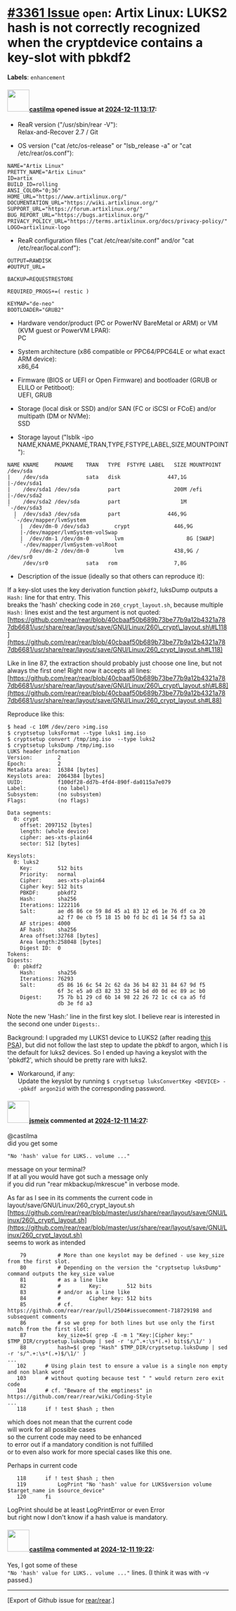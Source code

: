 [\#3361 Issue](https://github.com/rear/rear/issues/3361) `open`: Artix Linux: LUKS2 hash is not correctly recognized when the cryptdevice contains a key-slot with pbkdf2
=========================================================================================================================================================================

**Labels**: `enhancement`

#### <img src="https://avatars.githubusercontent.com/u/17392981?u=b3ed5e11972846e089ecac7aeb7830607cb64b86&v=4" width="50">[castilma](https://github.com/castilma) opened issue at [2024-12-11 13:17](https://github.com/rear/rear/issues/3361):

<!-- Relax-and-Recover (ReaR) Issue Template
Fill in the following items when submitting a new issue.
Use GitHub Markdown, see "Basic writing and formatting syntax" on
https://docs.github.com/en/get-started/writing-on-github
Support is voluntary without guarantee/warranty/liability -->

-   ReaR version ("/usr/sbin/rear -V"):  
    Relax-and-Recover 2.7 / Git

-   OS version ("cat /etc/os-release" or "lsb\_release -a" or "cat
    /etc/rear/os.conf"):

<!-- -->

    NAME="Artix Linux"
    PRETTY_NAME="Artix Linux"
    ID=artix
    BUILD_ID=rolling
    ANSI_COLOR="0;36"
    HOME_URL="https://www.artixlinux.org/"
    DOCUMENTATION_URL="https://wiki.artixlinux.org/"
    SUPPORT_URL="https://forum.artixlinux.org/"
    BUG_REPORT_URL="https://bugs.artixlinux.org/"
    PRIVACY_POLICY_URL="https://terms.artixlinux.org/docs/privacy-policy/"
    LOGO=artixlinux-logo

-   ReaR configuration files ("cat /etc/rear/site.conf" and/or "cat
    /etc/rear/local.conf"):

<!-- -->

    OUTPUT=RAWDISK
    #OUTPUT_URL=

    BACKUP=REQUESTRESTORE

    REQUIRED_PROGS+=( restic )

    KEYMAP="de-neo"
    BOOTLOADER="GRUB2"

-   Hardware vendor/product (PC or PowerNV BareMetal or ARM) or VM (KVM
    guest or PowerVM LPAR):  
    PC

-   System architecture (x86 compatible or PPC64/PPC64LE or what exact
    ARM device):  
    x86\_64

-   Firmware (BIOS or UEFI or Open Firmware) and bootloader (GRUB or
    ELILO or Petitboot):  
    UEFI, GRUB

-   Storage (local disk or SSD) and/or SAN (FC or iSCSI or FCoE) and/or
    multipath (DM or NVMe):  
    SSD

-   Storage layout ("lsblk -ipo
    NAME,KNAME,PKNAME,TRAN,TYPE,FSTYPE,LABEL,SIZE,MOUNTPOINT"):

<!-- -->

    NAME KNAME     PKNAME    TRAN   TYPE  FSTYPE LABEL   SIZE MOUNTPOINT
    /dev/sda
    |    /dev/sda            sata   disk               447,1G 
    |-/dev/sda1
    |    /dev/sda1 /dev/sda         part                 200M /efi
    |-/dev/sda2
    |    /dev/sda2 /dev/sda         part                   1M 
    `-/dev/sda3
      |  /dev/sda3 /dev/sda         part               446,9G 
      `-/dev/mapper/lvmSystem
        |  /dev/dm-0 /dev/sda3        crypt              446,9G 
        |-/dev/mapper/lvmSystem-volSwap
        |  /dev/dm-1 /dev/dm-0        lvm                    8G [SWAP]
        `-/dev/mapper/lvmSystem-volRoot
           /dev/dm-2 /dev/dm-0        lvm                438,9G /
    /dev/sr0
         /dev/sr0            sata   rom                  7,8G 

-   Description of the issue (ideally so that others can reproduce it):

If a key-slot uses the key derivation function `pbkdf2`, luksDump
outputs a `Hash:` line for that entry. This  
breaks the 'hash' checking code in `260_crypt_layout.sh`, because
multiple `Hash:` lines exist and the test argument is not quoted:  
[https://github.com/rear/rear/blob/40cbaaf50b689b73be77b9a12b4321a787db6681/usr/share/rear/layout/save/GNU/Linux/260\_crypt\_layout.sh\#L118](https://github.com/rear/rear/blob/40cbaaf50b689b73be77b9a12b4321a787db6681/usr/share/rear/layout/save/GNU/Linux/260_crypt_layout.sh#L118)

Like in line 87, the extraction should probably just choose one line,
but not always the first one! Right now it accepts all lines:  
[https://github.com/rear/rear/blob/40cbaaf50b689b73be77b9a12b4321a787db6681/usr/share/rear/layout/save/GNU/Linux/260\_crypt\_layout.sh\#L88](https://github.com/rear/rear/blob/40cbaaf50b689b73be77b9a12b4321a787db6681/usr/share/rear/layout/save/GNU/Linux/260_crypt_layout.sh#L88)

Reproduce like this:

    $ head -c 10M /dev/zero >img.iso
    $ cryptsetup luksFormat --type luks1 img.iso 
    $ cryptsetup convert /tmp/img.iso  --type luks2
    $ cryptsetup luksDump /tmp/img.iso 
    LUKS header information
    Version:        2
    Epoch:          2
    Metadata area:  16384 [bytes]
    Keyslots area:  2064384 [bytes]
    UUID:           f100df28-dd7b-4fd4-890f-da0115a7e079
    Label:          (no label)
    Subsystem:      (no subsystem)
    Flags:          (no flags)

    Data segments:
      0: crypt
        offset: 2097152 [bytes]
        length: (whole device)
        cipher: aes-xts-plain64
        sector: 512 [bytes]

    Keyslots:
      0: luks2
        Key:        512 bits
        Priority:   normal
        Cipher:     aes-xts-plain64
        Cipher key: 512 bits
        PBKDF:      pbkdf2
        Hash:       sha256
        Iterations: 1222116
        Salt:       ae d6 86 ce 59 8d 45 a1 83 12 e6 1e 76 df ca 20 
                    a2 f7 0e cb f5 18 15 b0 fd bc d1 14 54 f3 5a a1 
        AF stripes: 4000
        AF hash:    sha256
        Area offset:32768 [bytes]
        Area length:258048 [bytes]
        Digest ID:  0
    Tokens:
    Digests:
      0: pbkdf2
        Hash:       sha256
        Iterations: 76293
        Salt:       d5 86 16 6c 54 2c 62 da 36 b4 82 31 84 67 9d f5 
                    6f 3c e5 a0 d3 82 33 32 54 bd d0 0d ec 89 ac b0 
        Digest:     75 7b b1 29 cd 6b 14 98 22 26 72 1c c4 ca a5 fd 
                    db 3e fd a3

Note the new 'Hash:' line in the first key slot. I believe rear is
interested in the second one under `Digests:`.

Background: I upgraded my LUKS1 device to LUKS2 (after reading [this
PSA](https://mjg59.dreamwidth.org/66429.html)), but did not follow the
last step to update the pbkdf to argon, which I is the default for luks2
devices. So I ended up having a keyslot with the 'pbkdf2', which should
be pretty rare with luks2.

-   Workaround, if any:  
    Update the keyslot by running
    `$ cryptsetup luksConvertKey <DEVICE> --pbkdf argon2id` with the
    corresponding password.

#### <img src="https://avatars.githubusercontent.com/u/1788608?u=925fc54e2ce01551392622446ece427f51e2f0ce&v=4" width="50">[jsmeix](https://github.com/jsmeix) commented at [2024-12-11 14:27](https://github.com/rear/rear/issues/3361#issuecomment-2536152881):

@castilma  
did you get some

    "No 'hash' value for LUKS.. volume ..."

message on your terminal?  
If at all you would have got such a message only  
if you did run "rear mkbackup/mkrescue" in verbose mode.

As far as I see in its comments the current code in  
layout/save/GNU/Linux/260\_crypt\_layout.sh  
[https://github.com/rear/rear/blob/master/usr/share/rear/layout/save/GNU/Linux/260\_crypt\_layout.sh](https://github.com/rear/rear/blob/master/usr/share/rear/layout/save/GNU/Linux/260_crypt_layout.sh)  
seems to work as intended

        79          # More than one keyslot may be defined - use key_size from the first slot.
        80          # Depending on the version the "cryptsetup luksDump" command outputs the key_size value
        81          # as a line like
        82          #         Key:        512 bits
        83          # and/or as a line like
        84          #         Cipher key: 512 bits
        85          # cf. https://github.com/rear/rear/pull/2504#issuecomment-718729198 and subsequent comments
        86          # so we grep for both lines but use only the first match from the first slot:
        87          key_size=$( grep -E -m 1 "Key:|Cipher key:" $TMP_DIR/cryptsetup.luksDump | sed -r 's/^.+:\s*(.+) bits$/\1/' )
        88          hash=$( grep "Hash" $TMP_DIR/cryptsetup.luksDump | sed -r 's/^.+:\s*(.+)$/\1/' )
    ...
       102      # Using plain test to ensure a value is a single non empty and non blank word
       103      # without quoting because test " " would return zero exit code
       104      # cf. "Beware of the emptiness" in https://github.com/rear/rear/wiki/Coding-Style
    ...
       118      if ! test $hash ; then

which does not mean that the current code  
will work for all possible cases  
so the current code may need to be enhanced  
to error out if a mandatory condition is not fulfilled  
or to even also work for more special cases like this one.

Perhaps in current code

       118      if ! test $hash ; then
       119          LogPrint "No 'hash' value for LUKS$version volume $target_name in $source_device"
       120      fi

LogPrint should be at least LogPrintError or even Error  
but right now I don't know if a hash value is mandatory.

#### <img src="https://avatars.githubusercontent.com/u/17392981?u=b3ed5e11972846e089ecac7aeb7830607cb64b86&v=4" width="50">[castilma](https://github.com/castilma) commented at [2024-12-11 19:22](https://github.com/rear/rear/issues/3361#issuecomment-2536915692):

Yes, I got some of these  
`"No 'hash' value for LUKS.. volume ..."` lines. (I think it was with -v
passed.)

------------------------------------------------------------------------

\[Export of Github issue for
[rear/rear](https://github.com/rear/rear).\]
